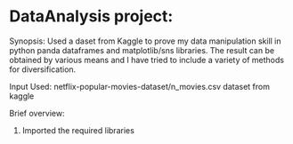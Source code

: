 # **DataAnalysis project:**

Synopsis: 
        Used a daset from Kaggle to prove my data manipulation skill in python panda dataframes and matplotlib/sns libraries.  The result can be obtained by various means and I have tried to include a variety of methods for diversification.

Input Used: netflix-popular-movies-dataset/n_movies.csv dataset from kaggle

Brief overview:

1. Imported the required libraries


